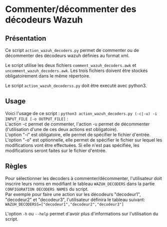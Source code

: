 # Commenter/décommenter des décodeurs Wazuh

## Présentation 

Ce script `action_wazuh_decoders.py` permet de commenter ou de décommenter des décodeurs wazuh définies au format xml.

Le script utilise les deux fichiers `comment_wazuh_decoders.awk` et `uncomment_wazuh_decoders.awk`.
Les trois fichiers doivent être stockés obligatoirement dans le même répertoire.

Le script `action_wazuh_decoderss.py` doit être executé avec python3.

## Usage

Voici l'usage de ce script : `python3 action_wazuh_decoders.py (-c|-u) -i INPUT_FILE [-o OUTPUT_FILE]` : <br>
L'action -c permet de commenter, l'action -u permet de décommenter (l'utilisation d'une de ces deux actions est obligatoire).<br>
L'option "-i" est obligatoire, elle permet de spécifier le fichier d'entrée.<br>
L'option "-o" est optionnelle, elle permet de spécifier le fichier sur lequel les modifications vont être effectuées. Si elle n'est pas spécifiée, les modifications seront faites sur le fichier d'entrée.<br>

## Règles 

Pour sélectionner les decoders à commenter/décommenter, l'utilisateur doit inscrire leurs noms en modifiant le tableau `WAZUH_DECODERS` dans la partie `CONFIGURATION DECODERS NAMES` du script.<br>
Par exemple pour faire une action sur les décodeurs "decodeur1", "decodeur2" et "decodeur3", l'utilisateur définira le tableau suivant:
`WAZUH_DECODERSS=["decodeur1","decodeur2","decodeur3"]`

L'option `-h` ou `--help` permet d'avoir plus d'informations sur l'utilisation du script. 

